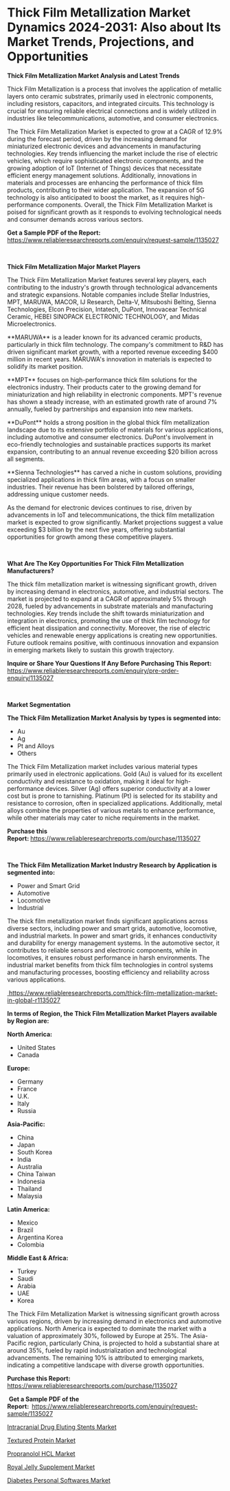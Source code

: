 <p><h1>Thick Film Metallization Market Dynamics 2024-2031: Also about Its Market Trends, Projections, and Opportunities</h1></p><p><strong>Thick Film Metallization Market Analysis and Latest Trends</strong></p>
<p><p>Thick Film Metallization is a process that involves the application of metallic layers onto ceramic substrates, primarily used in electronic components, including resistors, capacitors, and integrated circuits. This technology is crucial for ensuring reliable electrical connections and is widely utilized in industries like telecommunications, automotive, and consumer electronics.</p><p>The Thick Film Metallization Market is expected to grow at a CAGR of 12.9% during the forecast period, driven by the increasing demand for miniaturized electronic devices and advancements in manufacturing technologies. Key trends influencing the market include the rise of electric vehicles, which require sophisticated electronic components, and the growing adoption of IoT (Internet of Things) devices that necessitate efficient energy management solutions. Additionally, innovations in materials and processes are enhancing the performance of thick film products, contributing to their wider application. The expansion of 5G technology is also anticipated to boost the market, as it requires high-performance components. Overall, the Thick Film Metallization Market is poised for significant growth as it responds to evolving technological needs and consumer demands across various sectors.</p></p>
<p><strong>Get a Sample PDF of the Report:&nbsp;</strong> <a href="https://www.reliableresearchreports.com/enquiry/request-sample/1135027?utm_campaign=113&utm_medium=2&utm_source=Github&utm_content=ia&utm_term=09102024&utm_id=thick-film-metallization">https://www.reliableresearchreports.com/enquiry/request-sample/1135027</a></p>
<p>&nbsp;</p>
<p><strong>Thick Film Metallization Major Market Players</strong></p>
<p><p>The Thick Film Metallization Market features several key players, each contributing to the industry's growth through technological advancements and strategic expansions. Notable companies include Stellar Industries, MPT, MARUWA, MACOR, IJ Research, Delta-V, Mitsuboshi Belting, Sienna Technologies, Elcon Precision, Intatech, DuPont, Innovacear Technical Ceramic, HEBEI SINOPACK ELECTRONIC TECHNOLOGY, and Midas Microelectronics.</p><p>**MARUWA** is a leader known for its advanced ceramic products, particularly in thick film technology. The company's commitment to R&D has driven significant market growth, with a reported revenue exceeding $400 million in recent years. MARUWA's innovation in materials is expected to solidify its market position.</p><p>**MPT** focuses on high-performance thick film solutions for the electronics industry. Their products cater to the growing demand for miniaturization and high reliability in electronic components. MPT's revenue has shown a steady increase, with an estimated growth rate of around 7% annually, fueled by partnerships and expansion into new markets.</p><p>**DuPont** holds a strong position in the global thick film metallization landscape due to its extensive portfolio of materials for various applications, including automotive and consumer electronics. DuPont's involvement in eco-friendly technologies and sustainable practices supports its market expansion, contributing to an annual revenue exceeding $20 billion across all segments.</p><p>**Sienna Technologies** has carved a niche in custom solutions, providing specialized applications in thick film areas, with a focus on smaller industries. Their revenue has been bolstered by tailored offerings, addressing unique customer needs.</p><p>As the demand for electronic devices continues to rise, driven by advancements in IoT and telecommunications, the thick film metallization market is expected to grow significantly. Market projections suggest a value exceeding $3 billion by the next five years, offering substantial opportunities for growth among these competitive players.</p></p>
<p>&nbsp;</p>
<p><strong>What Are The Key Opportunities For Thick Film Metallization Manufacturers?</strong></p>
<p><p>The thick film metallization market is witnessing significant growth, driven by increasing demand in electronics, automotive, and industrial sectors. The market is projected to expand at a CAGR of approximately 5% through 2028, fueled by advancements in substrate materials and manufacturing technologies. Key trends include the shift towards miniaturization and integration in electronics, promoting the use of thick film technology for efficient heat dissipation and connectivity. Moreover, the rise of electric vehicles and renewable energy applications is creating new opportunities. Future outlook remains positive, with continuous innovation and expansion in emerging markets likely to sustain this growth trajectory.</p></p>
<p><strong>Inquire or Share Your Questions If Any Before Purchasing This Report:</strong> <a href="https://www.reliableresearchreports.com/enquiry/pre-order-enquiry/1135027?utm_campaign=113&utm_medium=2&utm_source=Github&utm_content=ia&utm_term=09102024&utm_id=thick-film-metallization">https://www.reliableresearchreports.com/enquiry/pre-order-enquiry/1135027</a></p>
<p>&nbsp;</p>
<p><strong>Market Segmentation</strong></p>
<p><strong>The Thick Film Metallization Market Analysis by types is segmented into:</strong></p>
<p><ul><li>Au</li><li>Ag</li><li>Pt and Alloys</li><li>Others</li></ul></p>
<p><p>The Thick Film Metallization market includes various material types primarily used in electronic applications. Gold (Au) is valued for its excellent conductivity and resistance to oxidation, making it ideal for high-performance devices. Silver (Ag) offers superior conductivity at a lower cost but is prone to tarnishing. Platinum (Pt) is selected for its stability and resistance to corrosion, often in specialized applications. Additionally, metal alloys combine the properties of various metals to enhance performance, while other materials may cater to niche requirements in the market.</p></p>
<p><strong>Purchase this Report:&nbsp;</strong><a href="https://www.reliableresearchreports.com/purchase/1135027?utm_campaign=113&utm_medium=2&utm_source=Github&utm_content=ia&utm_term=09102024&utm_id=thick-film-metallization">https://www.reliableresearchreports.com/purchase/1135027</a></p>
<p>&nbsp;</p>
<p><strong>The Thick Film Metallization Market Industry Research by Application is segmented into:</strong></p>
<p><ul><li>Power and Smart Grid</li><li>Automotive</li><li>Locomotive</li><li>Industrial</li></ul></p>
<p><p>The thick film metallization market finds significant applications across diverse sectors, including power and smart grids, automotive, locomotive, and industrial markets. In power and smart grids, it enhances conductivity and durability for energy management systems. In the automotive sector, it contributes to reliable sensors and electronic components, while in locomotives, it ensures robust performance in harsh environments. The industrial market benefits from thick film technologies in control systems and manufacturing processes, boosting efficiency and reliability across various applications.</p></p>
<p><a href="https://www.reliableresearchreports.com/thick-film-metallization-market-in-global-r1135027?utm_campaign=113&utm_medium=2&utm_source=Github&utm_content=ia&utm_term=09102024&utm_id=thick-film-metallization">&nbsp;https://www.reliableresearchreports.com/thick-film-metallization-market-in-global-r1135027</a></p>
<p><strong>In terms of Region, the Thick Film Metallization Market Players available by Region are:</strong></p>
<p>
    <p> <strong> North America: </strong>
        <ul>
            <li>United States</li>
            <li>Canada</li>
        </ul>
        </p> 
    <p> <strong> Europe: </strong>
        <ul>
            <li>Germany</li>
            <li>France</li>
            <li>U.K.</li>
            <li>Italy</li>
            <li>Russia</li>
        </ul>
        </p> 
    <p> <strong> Asia-Pacific: </strong>
        <ul>
            <li>China</li>
            <li>Japan</li>
            <li>South Korea</li>
            <li>India</li>
            <li>Australia</li>
            <li>China Taiwan</li>
            <li>Indonesia</li>
            <li>Thailand</li>
            <li>Malaysia</li>
        </ul>
        </p> 
    <p> <strong> Latin America: </strong>
        <ul>
            <li>Mexico</li>
            <li>Brazil</li>
            <li>Argentina Korea</li>
            <li>Colombia</li>
        </ul>
        </p> 
    <p> <strong> Middle East & Africa: </strong>
        <ul>
            <li>Turkey</li>
            <li>Saudi</li>
            <li>Arabia</li>
            <li>UAE</li>
            <li>Korea</li>
        </ul>
    </p>
    </p>
<p><p>The Thick Film Metallization Market is witnessing significant growth across various regions, driven by increasing demand in electronics and automotive applications. North America is expected to dominate the market with a valuation of approximately 30%, followed by Europe at 25%. The Asia-Pacific region, particularly China, is projected to hold a substantial share at around 35%, fueled by rapid industrialization and technological advancements. The remaining 10% is attributed to emerging markets, indicating a competitive landscape with diverse growth opportunities.</p></p>
<p><strong>Purchase this Report: </strong><a href="https://www.reliableresearchreports.com/purchase/1135027?utm_campaign=113&utm_medium=2&utm_source=Github&utm_content=ia&utm_term=09102024&utm_id=thick-film-metallization">https://www.reliableresearchreports.com/purchase/1135027</a></p>
<p>&nbsp;<strong>Get a Sample PDF of the Report:&nbsp;&nbsp;</strong><a href="https://www.reliableresearchreports.com/enquiry/request-sample/1135027?utm_campaign=113&utm_medium=2&utm_source=Github&utm_content=ia&utm_term=09102024&utm_id=thick-film-metallization">https://www.reliableresearchreports.com/enquiry/request-sample/1135027</a></p>
<p><strong></strong></p>
<p><p><a href="https://github.com/RuthLucas64/Market-Research-Report-List-1/blob/main/intracranial-drug-eluting-stents-market.md?utm_campaign=113&utm_medium=2&utm_source=Github&utm_content=ia&utm_term=09102024&utm_id=thick-film-metallization">Intracranial Drug Eluting Stents Market</a></p><p><a href="https://issuu.com/reportprime-2/docs/textured-protein-market-size-2030.p_a42b07f052561e?utm_campaign=113&utm_medium=2&utm_source=Github&utm_content=ia&utm_term=09102024&utm_id=thick-film-metallization">Textured Protein Market</a></p><p><a href="https://www.linkedin.com/pulse/propranolol-hcl-market-investigation-industry-evolution-forecast-peotf?utm_campaign=113&utm_medium=2&utm_source=Github&utm_content=ia&utm_term=09102024&utm_id=thick-film-metallization">Propranolol HCL Market</a></p><p><a href="https://issuu.com/reportprime-2/docs/royal-jelly-supplement-market-size-_e9ef7a810cdd01?utm_campaign=113&utm_medium=2&utm_source=Github&utm_content=ia&utm_term=09102024&utm_id=thick-film-metallization">Royal Jelly Supplement Market</a></p><p><a href="https://github.com/NathanColeman327/Market-Research-Report-List-1/blob/main/diabetes-personal-softwares-market.md?utm_campaign=113&utm_medium=2&utm_source=Github&utm_content=ia&utm_term=09102024&utm_id=thick-film-metallization">Diabetes Personal Softwares Market</a></p></p>
